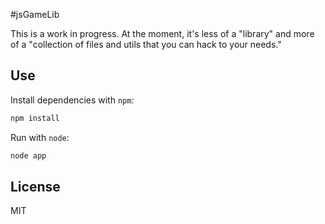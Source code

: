 #jsGameLib

This is a work in progress. At the moment, it's less of a "library" and more of a "collection of files and utils that you can hack to your needs."

## Use
Install dependencies with `npm`:

```bash
npm install
```

Run with `node`:

```bash
node app
```

## License
MIT
